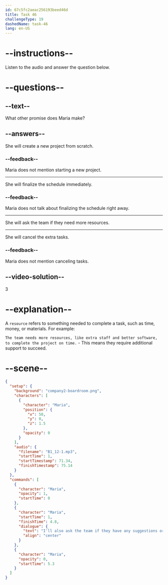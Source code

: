 ```yaml
---
id: 67c5fc2aeac256193beed46d
title: Task 46
challengeType: 19
dashedName: task-46
lang: en-US
---
```


<!-- (Audio) Maria: I'll also ask the team if they have any suggestions or need additional resources. -->

# --instructions--

Listen to the audio and answer the question below.

# --questions--

## --text--

What other promise does Maria make?  

## --answers--

She will create a new project from scratch.

### --feedback--

Maria does not mention starting a new project.

---

She will finalize the schedule immediately.

### --feedback--

Maria does not talk about finalizing the schedule right away.

---

She will ask the team if they need more resources.

---

She will cancel the extra tasks.

### --feedback--

Maria does not mention canceling tasks.

## --video-solution--

3

# --explanation--

A `resource` refers to something needed to complete a task, such as time, money, or materials. For example:

`The team needs more resources, like extra staff and better software, to complete the project on time.` - This means they require additional support to succeed.  

# --scene--

```json
{
  "setup": {
    "background": "company2-boardroom.png",
    "characters": [
      {
        "character": "Maria",
        "position": {
          "x": 50,
          "y": 0,
          "z": 1.5
        },
        "opacity": 0
      }
    ],
    "audio": {
      "filename": "B1_12-1.mp3",
      "startTime": 1,
      "startTimestamp": 71.34,
      "finishTimestamp": 75.14
    }
  },
  "commands": [
    {
      "character": "Maria",
      "opacity": 1,
      "startTime": 0
    },
    {
      "character": "Maria",
      "startTime": 1,
      "finishTime": 4.8,
      "dialogue": {
        "text": "I'll also ask the team if they have any suggestions or need additional resources.",
        "align": "center"
      }
    },
    {
      "character": "Maria",
      "opacity": 0,
      "startTime": 5.3
    }
  ]
}
```
